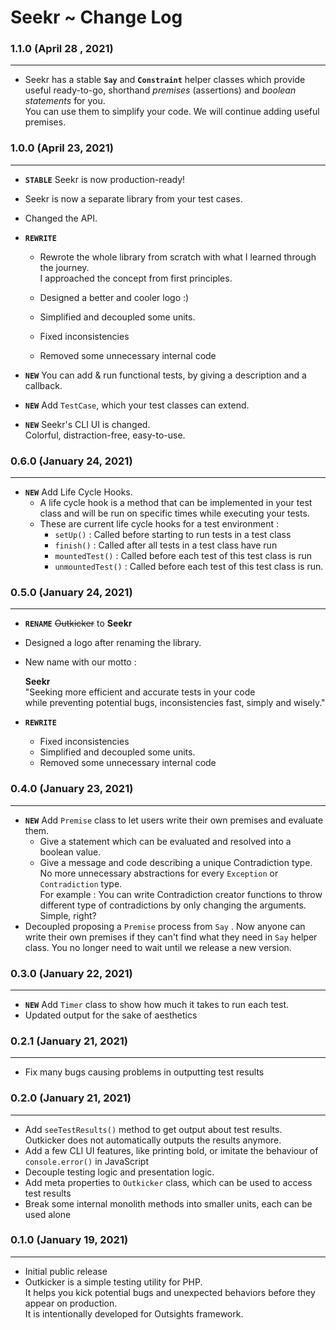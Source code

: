 # Seekr ~ Change Log

### 1.1.0 (April 28 , 2021)

---

- Seekr has a stable **`Say`** and **`Constraint`** helper classes which provide useful ready-to-go, shorthand *premises* (assertions) and *boolean statements* for you. <br>You can use them to simplify your code. We will continue adding useful premises.

### 1.0.0 (April 23, 2021)

---

- **`STABLE`** Seekr is now production-ready! 

- Seekr is now a separate library from your test cases. 

- Changed the API.

- **`REWRITE`**

  - Rewrote the whole library from scratch with what I learned through the journey.<br>I approached the concept from first principles.
  - Designed a better and cooler logo :)

  - Simplified and decoupled some units.
  - Fixed inconsistencies
  - Removed some unnecessary internal code

- **`NEW`** You can add & run functional tests, by giving a description and a callback.

- **`NEW`** Add `TestCase`, which your test classes can extend.

- **`NEW`** Seekr's CLI UI is changed. <br>Colorful, distraction-free, easy-to-use.

### 0.6.0 (January 24, 2021)

---

- **`NEW`** Add Life Cycle Hooks.
  - A life cycle hook is a method that can be implemented in your test class and will be run on specific times while executing your tests.
  - These are current life cycle hooks for a test environment :
    - `setUp()` :  Called before starting to run tests in a test class
    - `finish()` : Called after all tests in a test class have run
    - `mountedTest()` : Called before each test of this test class is run
    - `unmountedTest()` : Called before each test of this test class is run.

### 0.5.0 (January 24, 2021)

---

- **`RENAME`**  ~~Outkicker~~ to **Seekr**

- Designed a logo after renaming the library.<br>

- New name with our motto :<br>

  **Seekr**<br>"Seeking more efficient and accurate tests in your code<br> while preventing potential bugs, inconsistencies fast, simply and wisely."

- **`REWRITE`**

  - Fixed inconsistencies
  - Simplified and decoupled some units.
  - Removed some unnecessary internal code

### 0.4.0 (January 23, 2021)

---

- **`NEW`**  Add `Premise` class to let users write their own premises and evaluate them.
  - Give a statement which can be evaluated and resolved into a boolean value.
  - Give a message and code describing a unique Contradiction type.<br>No more unnecessary abstractions for every `Exception` or `Contradiction` type.<br>For example : You can write Contradiction creator functions to throw different type of contradictions by only changing the arguments. Simple, right?
- Decoupled proposing a `Premise` process from `Say` . Now anyone can write their own premises if they can't find what they need in  `Say` helper class. You no longer need to wait until we release a new version.

### 0.3.0 (January 22, 2021)

---

- **`NEW`** Add `Timer` class to show how much it takes to run each test.
- Updated output for the sake of aesthetics

### 0.2.1 (January 21, 2021)

---

- Fix many bugs causing problems in outputting test results

### 0.2.0 (January 21, 2021)

---

- Add `seeTestResults()` method to get output about test results. <br>Outkicker does not automatically outputs the results anymore.
- Add a few CLI UI features, like printing bold, or imitate the behaviour of `console.error()` in JavaScript
- Decouple testing logic and presentation logic.
- Add meta properties to `Outkicker` class, which can be used to access test results
- Break some internal monolith methods into smaller units, each can be used alone

### 0.1.0 (January 19, 2021) 

---

- Initial public release
- Outkicker is a simple testing utility for PHP.<br>It helps you kick potential bugs and unexpected behaviors before they appear on production.<br>It is intentionally developed for Outsights framework.